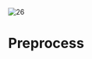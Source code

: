 ![26](https://github.com/manningstinson/holbertonschool-low_level_programming/assets/104523090/62fd27ff-d806-4b5d-8ca4-7d3e4384162d)
# Preprocess

